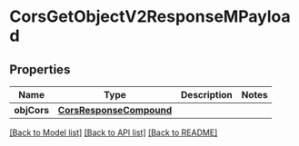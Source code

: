 # CorsGetObjectV2ResponseMPayload

## Properties
Name | Type | Description | Notes
------------ | ------------- | ------------- | -------------
**objCors** | [**CorsResponseCompound**](CorsResponseCompound.md) |  | 

[[Back to Model list]](../README.md#documentation-for-models) [[Back to API list]](../README.md#documentation-for-api-endpoints) [[Back to README]](../README.md)


